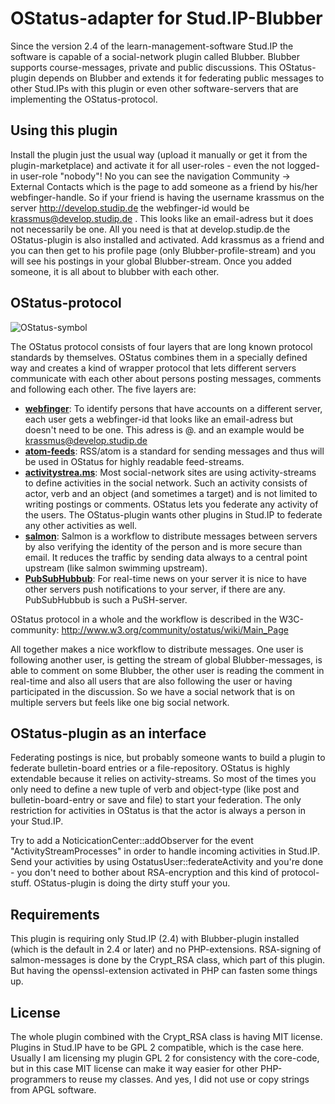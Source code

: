 OStatus-adapter for Stud.IP-Blubber
===================================

Since the version 2.4 of the learn-management-software Stud.IP the software is 
capable of a social-network plugin called Blubber. Blubber supports course-messages, 
private and public discussions. This OStatus-plugin depends on Blubber and extends 
it for federating public messages to other Stud.IPs with this plugin or even other 
software-servers that are implementing the OStatus-protocol.

## Using this plugin

Install the plugin just the usual way (upload it manually or get it from the
plugin-marketplace) and activate it for all user-roles - even the not logged-in 
user-role "nobody"! No you can see the navigation Community -> External Contacts
which is the page to add someone as a friend by his/her webfinger-handle. So if 
your friend is having the username krassmus on the server http://develop.studip.de
the webfinger-id would be krassmus@develop.studip.de . This looks like an email-adress
but it does not necessarily be one. All you need is that at develop.studip.de the
OStatus-plugin is also installed and activated. Add krassmus as a friend and you 
can then get to his profile page (only Blubber-profile-stream) and you will see 
his postings in your global Blubber-stream. Once you added someone, it is all 
about to blubber with each other.

## OStatus-protocol

![OStatus-symbol](https://raw.github.com/Krassmus/OStatus/master/assets/ostatus.png)

The OStatus protocol consists of four layers that are long known protocol standards 
by themselves. OStatus combines them in a specially defined way and creates a
kind of wrapper protocol that lets different servers communicate with each other
about persons posting messages, comments and following each other. The five layers are:

* **[webfinger](http://code.google.com/p/webfinger/)**: To identify persons that have accounts on a different server, each user gets a webfinger-id that looks like an email-adress but doesn't need to be one. This adress is <username>@<servername>.<tld> and an example would be krassmus@develop.studip.de
* **[atom-feeds](http://www.atomenabled.org/developers/protocol/atom-protocol-spec.php)**: RSS/atom is a standard for sending messages and thus will be used in OStatus for highly readable feed-streams.
* **[activitystrea.ms](http://activitystrea.ms/specs/atom/1.0/)**: Most social-network sites are using activity-streams to define activities in the social network. Such an activity consists of actor, verb and an object (and sometimes a target) and is not limited to writing postings or comments. OStatus lets you federate any activity of the users. The OStatus-plugin wants other plugins in Stud.IP to federate any other activities as well.
* **[salmon](http://salmon-protocol.googlecode.com/svn/trunk/draft-panzer-salmon-00.html)**: Salmon is a workflow to distribute messages between servers by also verifying the identity of the person and is more secure than email. It reduces the traffic by sending data always to a central point upstream (like salmon swimming upstream).
* **[PubSubHubbub](http://pubsubhubbub.googlecode.com/svn/trunk/pubsubhubbub-core-0.3.html)**: For real-time news on your server it is nice to have other servers push notifications to your server, if there are any. PubSubHubbub is such a PuSH-server.

OStatus protocol in a whole and the workflow is described in the W3C-community: 
http://www.w3.org/community/ostatus/wiki/Main_Page

All together makes a nice workflow to distribute messages. One user is following 
another user, is getting the stream of global Blubber-messages, is able to comment 
on some Blubber, the other user is reading the comment in real-time and also all
users that are also following the user or having participated in the discussion. 
So we have a social network that is on multiple servers but feels like one big 
social network.

## OStatus-plugin as an interface

Federating postings is nice, but probably someone wants to build a plugin to 
federate bulletin-board entries or a file-repository. OStatus is highly extendable
because it relies on activity-streams. So most of the times you only need to define
a new tuple of verb and object-type (like post and bulletin-board-entry or save and file)
to start your federation. The only restriction for activities in OStatus is that the 
actor is always a person in your Stud.IP.

Try to add a NoticicationCenter::addObserver for the event "ActivityStreamProcesses"
in order to handle incoming activities in Stud.IP. Send your activities by using
OstatusUser::federateActivity and you're done - you don't need to bother about 
RSA-encryption and this kind of protocol-stuff. OStatus-plugin is doing the dirty
stuff your you.

## Requirements

This plugin is requiring only Stud.IP (2.4) with Blubber-plugin installed (which is
the default in 2.4 or later) and no PHP-extensions. RSA-signing of salmon-messages 
is done by the Crypt_RSA class, which part of this plugin. But 
having the openssl-extension activated in PHP can fasten some things up.

## License

The whole plugin combined with the Crypt_RSA class is having MIT license. Plugins
in Stud.IP have to be GPL 2 compatible, which is the case here. Usually I am 
licensing my plugin GPL 2 for consistency with the core-code, but in this case
MIT license can make it way easier for other PHP-programmers to reuse my classes.
And yes, I did not use or copy strings from APGL software.